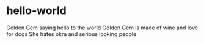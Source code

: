 # hello-world
Golden Gem saying hello to the world 
Golden Gem is made of wine and love for dogs
She hates okra and serious looking people 
